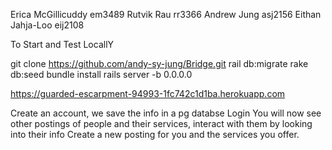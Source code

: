 Erica McGillicuddy em3489
Rutvik Rau rr3366
Andrew Jung asj2156
Eithan Jahja-Loo eij2108

To Start and Test LocallY

git clone https://github.com/andy-sy-jung/Bridge.git
rail db:migrate
rake db:seed
bundle install
rails server -b 0.0.0.0

https://guarded-escarpment-94993-1fc742c1d1ba.herokuapp.com

Create an account, we save the info in a pg databse
Login 
You will now see other postings of people and their services, interact with them by looking into their info
Create a new posting for you and the services you offer. 

